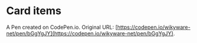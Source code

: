 # Card items

A Pen created on CodePen.io. Original URL: [https://codepen.io/wikyware-net/pen/bGgYgJY](https://codepen.io/wikyware-net/pen/bGgYgJY).

